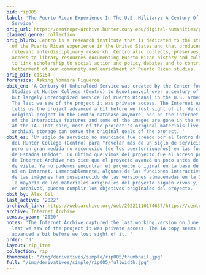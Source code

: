 ```yaml
---
pid: rip005
label: 'The Puerto Rican Experience In The U.S. Military: A Century Of Unheralded
  Service'
orig_url: https://centropr-archive.hunter.cuny.edu/digital-humanities/pr-military/puerto-rican-experience-us-military-century-unheralded-service
claimed_genre: collection
orig_blurb: Centro is a research institute that is dedicated to the study and interpretation
  of the Puerto Rican experience in the United States and that produces and disseminates
  relevant interdisciplinary research. Centro also collects, preserves, and provides
  access to library resources documenting Puerto Rican history and culture. We seek
  to link scholarship to social action and policy debates and to contribute to the
  betterment of our community and enrichment of Puerto Rican studies.
orig_pid: cds154
forensics: Asking Yomaira Figueroa
obit_en: 'A Century Of Unheralded Service was created by the Center for Puerto Rican
  Studies at Hunter College (Centro) to &quot;unveil over a century of dedicated,
  but largely unrecognized service [of Puerto Ricans] in the U.S. armed forces&quot;.
  The last we saw of the project it was private access. The Internet Archive version
  tells us the project advanced a bit before we lost sight of it. We cannot find the
  original project in the Centro database anymore, nor on the internet. Sadly, some
  of the interactive features and some of the images are gone in the versions stored
  at the IA. That said, most of the project''s original materials live on, and in
  archival storage can serve the original goals of the project. '
obit_es: 'Un siglo de servicio no anunciado fue creado por el Centro de Estudios Puertorriqueños
  del Hunter College (Centro) para "revelar más de un siglo de servicio dedicado,
  pero en gran medida no reconocido [de los puertorriqueños] en las fuerzas armadas
  de Estados Unidos". Lo último que vimos del proyecto fue el acceso privado. La versión
  de Internet Archive nos dice que el proyecto avanzó un poco antes de que lo perdiéramos
  de vista. Ya no podemos encontrar el proyecto original en la base de datos del Centro
  ni en Internet. Lamentablemente, algunas de las funciones interactivas y algunas
  de las imágenes han desaparecido de las versiones almacenadas en la IA. Dicho esto,
  la mayoría de los materiales originales del proyecto siguen vivos y, almacenados
  en archivos, pueden cumplir los objetivos originales del proyecto. '
obit_by: Alex Gil
last_active: '2022'
archival_link: https://web.archive.org/web/20221110174637/https://centropr-archive.hunter.cuny.edu/digital-humanities/pr-military/puerto-rican-experience-us-military-century-unheralded-service
archive: Internet Archive
census_year: '2020'
notes: 'The Internet Archive captured the last working version on June 24, 2023. The
  last we saw of the project it was private access. The IA copy seems the project
  advanced a bit before we lost sight of it. '
order: '3'
layout: rip_item
collection: rip
thumbnail: "/img/derivatives/simple/rip005/thumbnail.jpg"
full: "/img/derivatives/simple/rip005/fullwidth.jpg"
---
```


